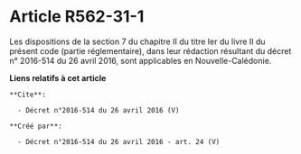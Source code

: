 # Article R562-31-1

Les dispositions de la section 7 du chapitre II du titre Ier du livre II du présent code (partie réglementaire), dans leur
rédaction résultant du décret n° 2016-514 du 26 avril 2016, sont applicables en Nouvelle-Calédonie.

**Liens relatifs à cet article**

	**Cite**:

	  - Décret n°2016-514 du 26 avril 2016 (V)

	**Créé par**:

	  - Décret n°2016-514 du 26 avril 2016 - art. 24 (V)
